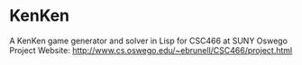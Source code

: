 # KenKen
A KenKen game generator and solver in Lisp for CSC466 at SUNY Oswego
Project Website: http://www.cs.oswego.edu/~ebrunell/CSC466/project.html
